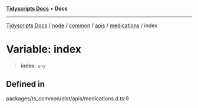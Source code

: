 [**Tidyscripts Docs**](../../../../../../../../../README.md) • **Docs**

***

[Tidyscripts Docs](../../../../../../../../../globals.md) / [node](../../../../../../../README.md) / [common](../../../../../README.md) / [apis](../../../README.md) / [medications](../README.md) / index

# Variable: index

> **index**: `any`

## Defined in

packages/ts\_common/dist/apis/medications.d.ts:9
